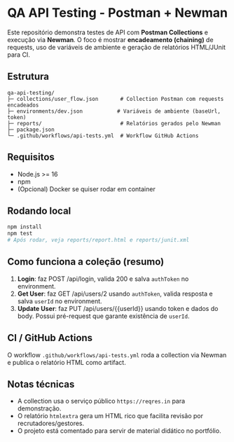 # QA API Testing - Postman + Newman

Este repositório demonstra testes de API com **Postman Collections** e execução via **Newman**. 
O foco é mostrar **encadeamento (chaining)** de requests, uso de variáveis de ambiente e geração de relatórios HTML/JUnit para CI.

## Estrutura
```
qa-api-testing/
├─ collections/user_flow.json       # Collection Postman com requests encadeados
├─ environments/dev.json           # Variáveis de ambiente (baseUrl, token)
├─ reports/                         # Relatórios gerados pelo Newman
├─ package.json
└─ .github/workflows/api-tests.yml  # Workflow GitHub Actions
```

## Requisitos
- Node.js >= 16
- npm
- (Opcional) Docker se quiser rodar em container

## Rodando local
```bash
npm install
npm test
# Após rodar, veja reports/report.html e reports/junit.xml
```

## Como funciona a coleção (resumo)
1. **Login**: faz POST /api/login, valida 200 e salva `authToken` no environment.
2. **Get User**: faz GET /api/users/2 usando `authToken`, valida resposta e salva `userId` no environment.
3. **Update User**: faz PUT /api/users/{{userId}} usando token e dados do body. Possui pré-request que garante existência de `userId`.

## CI / GitHub Actions
O workflow `.github/workflows/api-tests.yml` roda a collection via Newman e publica o relatório HTML como artifact.

## Notas técnicas
- A collection usa o serviço público `https://reqres.in` para demonstração.
- O relatório `htmlextra` gera um HTML rico que facilita revisão por recrutadores/gestores.
- O projeto está comentado para servir de material didático no portfólio.
